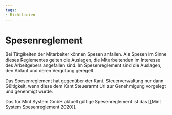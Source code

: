 ```yaml
---
tags:
- Richtlinien
---
```

# Spesenreglement

Bei Tätgikeiten der Mitarbeiter können Spesen anfallen. Als Spesen im Sinne dieses Reglementes gelten die Auslagen, die Mitarbeitenden im Interesse des Arbeitgebers angefallen sind. Im Spesenreglement sind die Auslagen, den Ablauf und deren Vergütung geregelt. 

Das Spesenreglement hat gegenüber der Kant. Steuerverwaltung nur dann Gültigkeit, wenn diese dem Kant Steuerarmt Uri zur Genehmigung vorgelegt und genehmigt wurde.

Das für Mint System GmbH aktuell gültige Spesenreglement ist das [[Mint System Spesenreglement 2020]].